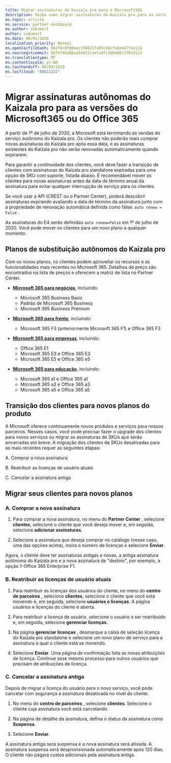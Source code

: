 ```yaml
---
title: Migrar assinaturas do Kaizala pro para o Microsoft365
description: Saiba como migrar assinaturas do Kaizala pro para as versões do Microsoft365 ou do Office 365.
ms.topic: article
ms.service: partner-dashboard
ms.author: sukumart
author: sukumart
ms.date: 06/01/2020
localization_priority: Normal
ms.openlocfilehash: 842f4c0f88eec370821fa05c40cfadeee7fee12a
ms.sourcegitcommit: 8b7ef46a88aa5eb52ceefadfc5b0a06c3702d123
ms.translationtype: MT
ms.contentlocale: pt-BR
ms.lasthandoff: 06/09/2020
ms.locfileid: "84611232"
---
```

# <a name="migrate-kaizala-pro-standalone-subscriptions-to-microsoft365-or-office-365-versions"></a>Migrar assinaturas autônomas do Kaizala pro para as versões do Microsoft365 ou do Office 365

A partir de 1º de julho de 2020, a Microsoft está terminando as vendas do serviço autônomo do Kaizala pro. Os clientes não poderão mais comprar novas assinaturas do Kaizala pro após essa data, e as assinaturas existentes do Kaizala pro não serão renovadas automaticamente quando expirarem.

Para garantir a continuidade dos clientes, você deve fazer a transição de clientes com assinaturas do Kaizala pro standalone expiradas para uma opção de SKU com suporte, listada abaixo. É recomendável mover os clientes para novas assinaturas antes da data de término anual da assinatura para evitar qualquer interrupção de serviço para os clientes.

Se você usar a API (CREST ou o Partner Center), poderá descobrir assinaturas expirando avaliando a data de término da assinatura junto com a propriedade de renovação automática definida como false: `auto renew = False` .

As assinaturas do E4 serão definidas `auto renew=False` em 1º de julho de 2020. Você pode mover os clientes para um novo plano a qualquer momento.

## <a name="kaizala-pro-standalone-replacement-plans"></a>Planos de substituição autônomos do Kaizala pro

Com os novos planos, os clientes podem aproveitar os recursos e as funcionalidades mais recentes no Microsoft 365. Detalhes de preço são encontrados na lista de preços e oferecem a matriz de lista no Partner Center.

- [**Microsoft 365 para negócios**](https://www.microsoft.com/microsoft-365/compare-all-microsoft-365-products?&activetab=tab:primaryr2), incluindo:  
   - Microsoft 365 Business Basic
   - Padrão de Microsoft 365 Business
   - Microsoft 365 Business Premium
    
- [**Microsoft 365 para frente**](https://www.microsoft.com/microsoft-365/microsoft-365-enterprise-f3?activetab=pivot:overviewtab), incluindo:
   - Microsoft 365 F3 (anteriormente Microsoft 365 F1) e Office 365 F3
    
- [**Microsoft 365 para empresas**](https://www.microsoft.com/microsoft-365/compare-microsoft-365-enterprise-plans), incluindo: 
   - Office 365 E1
   - Microsoft 365 E3 e Office 365 E3
   - Microsoft 365 E5 e Office 365 e5

- [**Microsoft 365 para educação**](https://www.microsoft.com/education/buy-license/microsoft365), incluindo: 
    - Microsoft 365 a1 e Office 365 a1
    - Microsoft 365 a3 e Office 365 a3
    - Microsoft 365 a5 e Office 365 a5

## <a name="transition-customers-to-new-product-plans"></a>Transição dos clientes para novos planos do produto

A Microsoft oferece continuamente novos produtos e serviços para nossos parceiros. Nesses casos, você pode precisar fazer o upgrade dos clientes para novos serviços ou migrar as assinaturas de SKUs que serão encerradas em breve. A migração dos clientes de SKUs desativadas para as mais recentes requer as seguintes etapas:

A. Comprar a nova assinatura

B. Reatribuir as licenças de usuário atuais

C. Cancelar a assinatura antiga


## <a name="migrate-your-customers-to-new-plans"></a>Migrar seus clientes para novos planos

### <a name="a-purchase-the-new-subscription"></a>A. Comprar a nova assinatura

1. Para comprar a nova assinatura, no menu do **Partner Center** , selecione **clientes**, selecione o cliente que você deseja mover e, em seguida, selecione **adicionar assinaturas**.

2. Selecione a assinatura que deseja comprar no catálogo (nesse caso, uma das opções acima), insira o número de licenças e selecione **Enviar**.

Agora, o cliente deve ter assinaturas antigas e novas, a antiga assinatura autônoma do Kaizala pro e a nova assinatura de "destino", por exemplo, a opção 1-Office 365 Enterprise F1.

### <a name="b-reassign-current-user-licenses"></a>B. Reatribuir as licenças de usuário atuais

1. Para reatribuir as licenças dos usuários do cliente, no menu do **centro de parceiros** , selecione **clientes**, selecione o cliente que você está movendo e, em seguida, selecione **usuários e licenças**. A página usuários e licenças do cliente é aberta.

2. Para reatribuir a licença de usuário, selecione o usuário a ser reatribuído e, em seguida, selecione **gerenciar licenças**.

3. Na página **gerenciar licenças** , desmarque a caixa de seleção licença do Kaizala pro standalone e selecione um novo plano de serviço para a assinatura à qual o cliente está se movendo.

4.  Selecione **Enviar**. Uma página de confirmação lista as novas atribuições de licença. Continue esse mesmo processo para outros usuários que precisam de atribuições de licença.

### <a name="c-cancel-old-subscription"></a>C. Cancelar a assinatura antiga

Depois de migrar a licença do usuário para o novo serviço, você pode cancelar com segurança a assinatura desativada no nível do cliente.

1.  No menu do **centro de parceiros** , selecione **clientes**. Selecione o cliente cuja assinatura você está cancelando.

2.  Na página de detalhe da assinatura, defina o status da assinatura como **Suspensa**.

3.  Selecione **Enviar**.

A assinatura antiga será suspensa e a nova assinatura será ativada. A assinatura suspensa será desprovisionada automaticamente após 120 dias. O cliente não pagará custos adicionais pela assinatura antiga.
